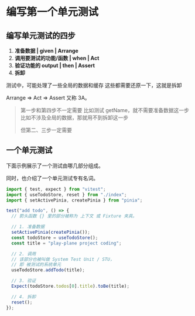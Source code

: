 # 编写第一个单元测试

## 编写单元测试的四步

1. **准备数据 | given | Arrange**
2. **调用要测试的功能/函数 | when | Act**
3. **验证功能的 output | then | Assert**
4. **拆卸**

测试中，可能处理了一些全局的数据和缓存
这些都需要还原一下，这就是拆卸

Arrange => Act => Assert 又称 3A。

> 第一步和第四步不一定需要
> 比如测试 getName，就不需要准备数据这一步
> 比如不涉及全局的数据，那就用不到拆卸这一步
>
> 但第二、三步一定需要

## 一个单元测试

下面示例展示了一个测试由哪几部分组成。

同时，也介绍了一个单元测试专有名词。

```ts
import { test, expect } from "vitest";
import { useTodoStore, reset } from "./index";
import { setActivePinia, createPinia } from "pinia";

test("add todo", () => {
  // 箭头函数 {} 里的部分被称为 上下文 或 Fixture 夹具。

  // 1. 准备数据
  setActivePinia(createPinia());
  const todoStore = useTodoStore();
  const title = "play-plane project coding";

  // 2. 调用
  // 该部分也被叫做 System Test Unit / STU，
  // 即 被测试的系统单元
  useTodoStore.addTodo(title);

  // 3. 验证
  Expect(todoStore.todos[0].title).toBe(title);

  // 4. 拆卸
  reset();
});
```
